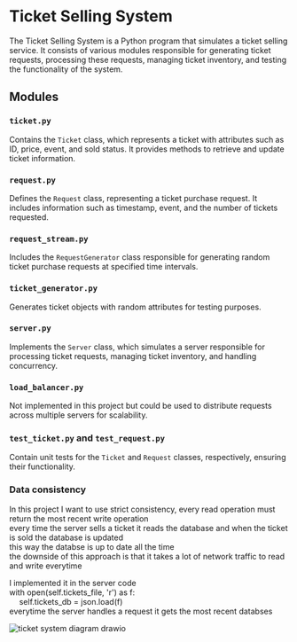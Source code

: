 # Ticket Selling System

The Ticket Selling System is a Python program that simulates a ticket selling service. It consists of various modules responsible for generating ticket requests, processing these requests, managing ticket inventory, and testing the functionality of the system.

## Modules

### `ticket.py`

Contains the `Ticket` class, which represents a ticket with attributes such as ID, price, event, and sold status. It provides methods to retrieve and update ticket information.

### `request.py`

Defines the `Request` class, representing a ticket purchase request. It includes information such as timestamp, event, and the number of tickets requested.

### `request_stream.py`

Includes the `RequestGenerator` class responsible for generating random ticket purchase requests at specified time intervals.

### `ticket_generator.py`

Generates ticket objects with random attributes for testing purposes.

### `server.py`

Implements the `Server` class, which simulates a server responsible for processing ticket requests, managing ticket inventory, and handling concurrency.

### `load_balancer.py`

Not implemented in this project but could be used to distribute requests across multiple servers for scalability.

### `test_ticket.py` and `test_request.py`

Contain unit tests for the `Ticket` and `Request` classes, respectively, ensuring their functionality.

### Data consistency
In this project I want to use strict consistency, every read operation must return the most recent write operation   
every time the server sells a ticket it reads the database and when the ticket is sold the database is updated   
this way the databse is up to date all the time   
the downside of this approach is that it takes a lot of network traffic to read and write everytime   

I implemented it in the server code   
with open(self.tickets_file, 'r') as f:   
&emsp; self.tickets_db = json.load(f)   
everytime the server handles a request it gets the most recent databses   


![ticket system diagram drawio](https://github.com/najeebib/Backend-bootcamp-exercises/assets/79699737/32100e07-52c2-4599-b185-4704ebb8a3ee)
